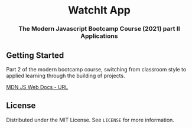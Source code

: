 <h1 align="center">WatchIt App</h1>

<h3 align="center">The Modern Javascript Bootcamp Course (2021) part II Applications</h3>    

<!-- GETTING STARTED -->
## Getting Started
Part 2 of the modern bootcamp course, switching from classroom style to applied learning through the building of projects. 


[MDN JS Web Docs - URL](https://developer.mozilla.org/en-US/docs/Web/javascript)

<!-- LICENSE -->
## License

Distributed under the MIT License. See `LICENSE` for more information.